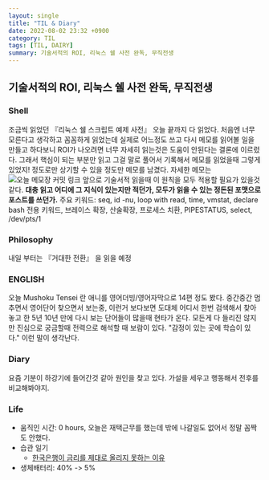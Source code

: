 ```yaml
---
layout: single
title: "TIL & Diary"
date: 2022-08-02 23:32 +0900
category: TIL
tags: [TIL, DAIRY]
summary: 기술서적의 ROI, 리눅스 쉘 사전 완독, 무직전생
---
```

## 기술서적의 ROI, 리눅스 쉘 사전 완독, 무직전생
### Shell
조금씩 읽었던 『리눅스 쉘 스크립트 예제 사전』 오늘 끝까지 다 읽었다. 처음엔 너무 모른다고 생각하고 꼼꼼하게 읽었는데 실제로 어느정도 쓰고 다시 메모를 읽어볼 일을 만들고 하다보니 ROI가 나오려면 너무 자세히 읽는것은 도움이 안된다는 결론에 이르렀다. 그래서 핵심이 되는 부분만 읽고 그걸 말로 풀어서 기록해서 메모를 읽었을때 그렇게 있었지! 정도로만 상기할 수 있을 정도만 메모를 남겼다. 자세한 메모는 ![오늘 메모장 커밋 링크](https://github.com/HibikeQuantum/PlayGround/commit/be2c3c56e141604874b9f6cf44e53e44726c3847) 앞으로 기술서적 읽을때 이 원칙을 모두 적용할 필요가 있을것 같다. **대충 읽고 어디에 그 지식이 있는지만 적던가, 모두가 읽을 수 있는 정돈된 포맷으로 포스트를 쓰던가.**
 주요 키워드: seq, id -nu, loop with read, time, vmstat, declare
 bash 전용 키워드, 브레이스 확장, 산술확장, 프로세스 치환, PIPESTATUS, select, /dev/pts/1
### Philosophy
내일 부터는 『거대한 전환』 을 읽을 예정
### ENGLISH
오늘 Mushoku Tensei 란 애니를 영어더빙/영어자막으로 14편 정도 봤다. 중간중간 멈추면서 영어단어 찾으면서 보는중, 이런거 보다보면 도대체 어디서 한번 검색해서 찾아놓고 한 5년 10년 만에 다시 보는 단어들이 많을때 현타가 온다. 모든게 다 들리진 않지만 진심으로 궁금할때 전력으로 해석할 때 보람이 있다. "감정이 있는 곳에 학습이 있다." 이런 말이 생각난다. 
### Diary
요즘 기분이 하강기에 들어간것 같아 원인을 찾고 있다. 가설을 세우고 행동해서 전후를 비교해봐야지.
### Life
- 움직인 시간: 0 hours, 오늘은 재택근무를 했는데 밖에 나갈일도 없어서 정말 꼼짝도 안했다.
- 습관 일기
  - [한국은행이 금리를 제대로 올리지 못하는 이유](https://youtu.be/uqAizZiuPSI)
- 생체배터리: 40% -> 5%